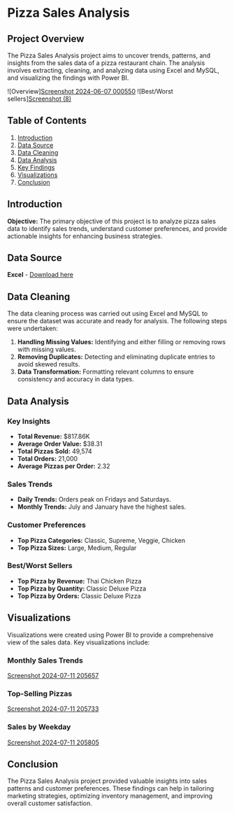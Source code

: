 # Pizza Sales Analysis

## Project Overview

The Pizza Sales Analysis project aims to uncover trends, patterns, and insights from the sales data of a pizza restaurant chain. The analysis involves extracting, cleaning, and analyzing data using Excel and MySQL, and visualizing the findings with Power BI.

![Overview][Screenshot 2024-06-07 000550](https://github.com/Sumaiyagh/Pizza_Sales_Analysis/assets/130544328/ef13aa43-0fc5-4680-bd41-8670a91acff4)
![Best/Worst sellers][Screenshot (8)](https://github.com/Sumaiyagh/Pizza_Sales_Analysis/assets/130544328/50ff4c5e-bfc7-4093-9525-4ee1fabd4bc1)


## Table of Contents

1. [Introduction](#introduction)
2. [Data Source](#data-source)
3. [Data Cleaning](#data-cleaning)
4. [Data Analysis](#data-analysis)
5. [Key Findings](#key-findings)
6. [Visualizations](#visualizations)
7. [Conclusion](#conclusion)


## Introduction

**Objective:** The primary objective of this project is to analyze pizza sales data to identify sales trends, understand customer preferences, and provide actionable insights for enhancing business strategies.

## Data Source

**Excel** - [Download here](https://github.com/Sumaiyagh/Pizza_Sales_Analysis/blob/main/pizza_sales_excel_file.xlsx)

## Data Cleaning

The data cleaning process was carried out using Excel and MySQL to ensure the dataset was accurate and ready for analysis. The following steps were undertaken:

1. **Handling Missing Values:** Identifying and either filling or removing rows with missing values.
2. **Removing Duplicates:** Detecting and eliminating duplicate entries to avoid skewed results.
3. **Data Transformation:** Formatting relevant columns to ensure consistency and accuracy in data types.

## Data Analysis

### Key Insights

- **Total Revenue:** $817.86K
- **Average Order Value:** $38.31
- **Total Pizzas Sold:** 49,574
- **Total Orders:** 21,000
- **Average Pizzas per Order:** 2.32

### Sales Trends

- **Daily Trends:** Orders peak on Fridays and Saturdays.
- **Monthly Trends:** July and January have the highest sales.

### Customer Preferences

- **Top Pizza Categories:** Classic, Supreme, Veggie, Chicken
- **Top Pizza Sizes:** Large, Medium, Regular

### Best/Worst Sellers

- **Top Pizza by Revenue:** Thai Chicken Pizza
- **Top Pizza by Quantity:** Classic Deluxe Pizza
- **Top Pizza by Orders:** Classic Deluxe Pizza

## Visualizations

Visualizations were created using Power BI to provide a comprehensive view of the sales data. Key visualizations include:

### Monthly Sales Trends

[Screenshot 2024-07-11 205657](https://github.com/Sumaiyagh/Pizza_Sales_Analysis/assets/130544328/d02d2af7-3db7-4dab-aa18-5bc7f293bd50)


### Top-Selling Pizzas

[Screenshot 2024-07-11 205733](https://github.com/Sumaiyagh/Pizza_Sales_Analysis/assets/130544328/3e30294d-8b73-45a3-9006-be19233fc0cc)


### Sales by Weekday

[Screenshot 2024-07-11 205805](https://github.com/Sumaiyagh/Pizza_Sales_Analysis/assets/130544328/cf496bf8-87f1-473e-b84d-d32dbfb52063)


## Conclusion

The Pizza Sales Analysis project provided valuable insights into sales patterns and customer preferences. These findings can help in tailoring marketing strategies, optimizing inventory management, and improving overall customer satisfaction.



